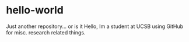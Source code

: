 # hello-world
Just another repository... or is it
Hello, Im a student at UCSB using GitHub for misc. research related things.
